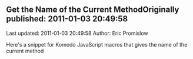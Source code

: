 ## Get the Name of the Current MethodOriginally published: 2011-01-03 20:49:58 
Last updated: 2011-01-03 20:49:58 
Author: Eric Promislow 
 
Here's a snippet for Komodo JavaScript macros that gives the name of the current method